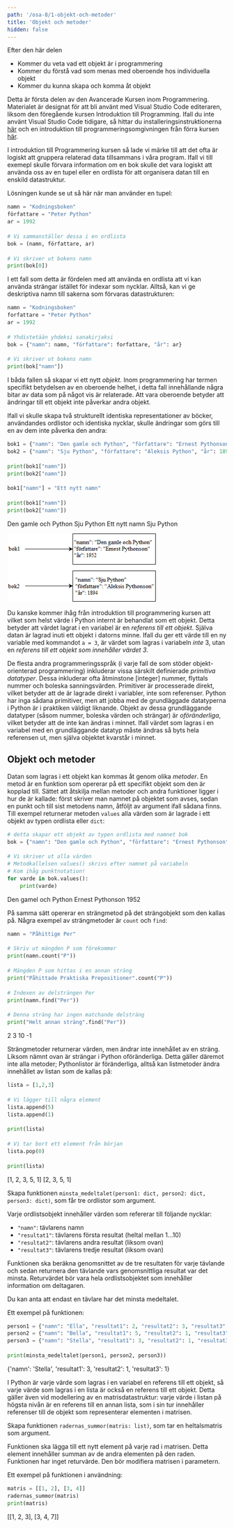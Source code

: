 ```yaml
---
path: '/osa-8/1-objekt-och-metoder'
title: 'Objekt och metoder'
hidden: false
---
```


<text-box variant='learningObjectives' name='Inlärningsmål'>

Efter den här delen

- Kommer du veta vad ett objekt är i programmering
- Kommer du förstå vad som menas med oberoende hos individuella objekt
- Kommer du kunna skapa och komma åt objekt

</text-box>

Detta är första delen av den Avancerade Kursen inom Programmering. Materialet är designat för att bli använt med Visual Studio Code editeraren, liksom den föregående kursen Introduktion till Programming. Ifall du inte använt Visual Studio Code tidigare, så hittar du installeringsinstruktionerna [här](https://www.mooc.fi/fi/installation/vscode) och en introduktion till programmeringsomgivningen från förra kursen [här](https://programming-24.mooc.fi/part-4/1-vscode).

I introduktion till Programmering kursen så lade vi märke till att det ofta är logiskt att gruppera relaterad data tillsammans i våra program. Ifall vi till exemepl skulle förvara information om en bok skulle det vara logiskt att använda oss av en tupel eller en ordlista för att organisera datan till en enskild datastruktur.

Lösningen kunde se ut så här när man använder en tupel:

```python
namn = "Kodningsboken"
författare = "Peter Python"
ar = 1992

# Vi sammanställer dessa i en ordlista
bok = (namn, författare, ar)

# Vi skriver ut bokens namn
print(bok[0])
```

I ett fall som detta är fördelen med att använda en ordlista att vi kan använda strängar istället för indexar som nycklar. Alltså, kan vi ge deskriptiva namn till sakerna som förvaras datastrukturen:

```python
namn = "Kodningsboken"
forfattare = "Peter Python"
ar = 1992

# Yhdistetään yhdeksi sanakirjaksi
bok = {"namn": namn, "författare": forfattare, "år": ar}

# Vi skriver ut bokens namn
print(bok["namn"])
```

I båda fallen så skapar vi ett nytt _objekt_. Inom programmering har termen specifikt betydelsen av en oberoende helhet, i detta fall innehållande några bitar av data som på något vis är relaterade. Att vara oberoende betyder att ändringar till ett objekt inte påverkar andra objekt.

Ifall vi skulle skapa två strukturellt identiska representationer av böcker, användandes ordlistor och identiska nycklar, skulle ändringar som görs till en av dem inte påverka den andra:

```python
bok1 = {"namn": "Den gamle och Python", "författare": "Ernest Pythonson", "år": 1952}
bok2 = {"namn": "Sju Python", "författare": "Aleksis Python", "år": 1894}

print(bok1["namn"])
print(bok2["namn"])

bok1["namn"] = "Ett nytt namn"

print(bok1["namn"])
print(bok2["namn"])
```

<sample-output>

Den gamle och Python
Sju Python
Ett nytt namn
Sju Python

</sample-output>

<img src="8_1_1.png">

<text-box variant="info" name="Python objekt">


Du kanske kommer ihåg från introduktion till programmering kursen att vilket som helst värde i Python internt är behandlat som ett objekt. Detta betyder att värdet lagrat i en variabel är en _referens till ett objekt_. Själva datan är lagrad inuti ett objekt i datorns minne. Ifall du ger ett värde till en ny variable med kommandot `a = 3`, är värdet som lagras i variabeln _inte_ 3, utan en _referens till ett objekt som innehåller värdet 3_.

De flesta andra programmeringsspråk (i varje fall de som stöder objekt-orienterad programmering) inkluderar vissa särskilt definierade _primitiva datatyper_. Dessa inkluderar ofta åtminstone [integer] nummer, flyttals nummer och boleska sanningsvärden. Primitiver är processerade direkt, vilket betyder att de är lagrade direkt i variabler, inte som referenser. Python har inga sådana primitiver, men att jobba med de grundläggade datatyperna i Python är i praktiken väldigt liknande. Objekt av dessa grundläggande datatyper (såsom nummer, boleska värden och strängar) är _oföränderliga_, vilket betyder att de inte kan ändras i minnet. Ifall värdet som lagras i en variabel med en grundläggande datatyp måste ändras så byts hela referensen ut, men själva objektet kvarstår i minnet.


</text-box>

## Objekt och metoder

Datan som lagras i ett objekt kan kommas åt genom olika _metoder_. En metod är en funktion som opererar på ett specifikt objekt som den är kopplad till. Sättet att åtskilja mellan metoder och andra funktioner ligger i hur de är kallade: först skriver man namnet på objektet som avses, sedan en punkt och till sist metodens namn, åtföljt av argument ifall sådana finns. Till exempel returnerar metoden `values` alla värden som är lagrade i ett objekt av typen ordlista eller `dict`:

```python
# detta skapar ett objekt av typen ordlista med namnet bok
bok = {"namn": "Den gamle och Python", "författare": "Ernest Pythonson", "år": 1952}

# Vi skriver ut alla värden
# Metodkallelsen values() skrivs efter namnet på variabeln
# Kom ihåg punktnotation!
for varde in bok.values():
    print(varde)
```

<sample-output>

Den gamel och Python
Ernest Pythonson
1952

</sample-output>

På samma sätt opererar en strängmetod på det strängobjekt som den kallas på. Några exempel av strängmetoder är `count` och `find`:

```python
namn = "Påhittige Per"

# Skriv ut mängden P som förekommer
print(namn.count("P"))

# Mängden P som hittas i en annan sträng
print("Påhittade Praktiska Prepositioner".count("P"))

# Indexen av delsträngen Per
print(namn.find("Per"))

# Denna sträng har ingen matchande delsträng
print("Helt annan sträng".find("Per"))
```

<sample-output>

2
3
10
-1

</sample-output>

Strängmetoder returnerar värden, men ändrar inte innehållet av en sträng. Liksom nämnt ovan är strängar i Python oföränderliga. Detta gäller däremot inte alla metoder; Pythonlistor är föränderliga, alltså kan listmetoder ändra innehållet av listan som de kallas på:

```python
lista = [1,2,3]

# Vi lägger till några element
lista.append(5)
lista.append(1)

print(lista)

# Vi tar bort ett element från början
lista.pop(0)

print(lista)
```

<sample-output>

[1, 2, 3, 5, 1]
[2, 3, 5, 1]

</sample-output>

<programming-exercise name='Minsta medeltalet' tmcname='osa08-01_minsta_medeltalet'>

Skapa funktionen `minsta_medeltalet(person1: dict, person2: dict, person3: dict)`, som får tre ordlistor som argument.

Varje ordlistsobjekt innehåller värden som refererar till följande nycklar:

* `"namn"`: tävlarens namn
* `"resultat1"`: tävlarens första resultat (heltal mellan 1...10)
* `"resultat2"`: tävlarens andra resultat (liksom ovan)
* `"resultat3"`: tävlarens tredje resultat (liksom ovan)

Funktionen ska beräkna genomsnittet av de tre resultaten för varje tävlande och sedan returnera den tävlande vars genomsnittliga resultat var det minsta. Returvärdet bör vara hela ordlistsobjektet som innehåller information om deltagaren.

Du kan anta att endast en tävlare har det minsta medeltalet.

Ett exempel på funktionen:

```python
person1 = {"namn": "Ella", "resultat1": 2, "resultat2": 3, "resultat3": 3}
person2 = {"namn": "Bella", "resultat1": 5, "resultat2": 1, "resultat3": 8}
person3 = {"namn": "Stella", "resultat1": 3, "resultat2": 1, "resultat3": 1}

print(minsta_medeltalet(person1, person2, person3))
```

<sample-output>

{'namn': 'Stella', 'resultat1': 3, 'resultat2': 1, 'resultat3': 1}

</sample-output>

</programming-exercise>

<programming-exercise name='Radernas summor' tmcname='osa08-02_radernas_summor '>

I Python är varje värde som lagras i en variabel en referens till ett objekt, så varje värde som lagras i en lista är också en referens till ett objekt. Detta gäller även vid modellering av en matrisdatastruktur: varje värde i listan på högsta nivån är en referens till en annan lista, som i sin tur innehåller referenser till de objekt som representerar elementen i matrisen.

Skapa funktionen `radernas_summor(matris: list)`, som tar en heltalsmatris som argument.

Funktionen ska lägga till ett nytt element på varje rad i matrisen. Detta element innehåller summan av de andra elementen på den raden. Funktionen har inget returvärde. Den bör modifiera matrisen i parametern.

Ett exempel på funktionen i användning:

```python
matris = [[1, 2], [3, 4]]
radernas_summor(matris)
print(matris)
```

<sample-output>

[[1, 2, 3], [3, 4, 7]]

</sample-output>

</programming-exercise>
